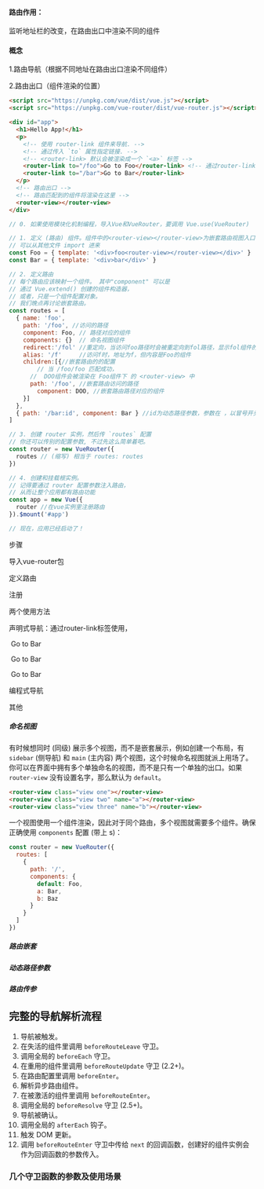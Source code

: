 #### 路由作用：

监听地址栏的改变，在路由出口中渲染不同的组件

#### 概念

1.路由导航（根据不同地址在路由出口渲染不同组件）

2.路由出口（组件渲染的位置）



~~~html
<script src="https://unpkg.com/vue/dist/vue.js"></script>
<script src="https://unpkg.com/vue-router/dist/vue-router.js"></script>

<div id="app">
  <h1>Hello App!</h1>
  <p>
    <!-- 使用 router-link 组件来导航. -->
    <!-- 通过传入 `to` 属性指定链接. -->
    <!-- <router-link> 默认会被渲染成一个 `<a>` 标签 -->
    <router-link to="/foo">Go to Foo</router-link> <!-- 通过router-link标签使用路由导航 -->
    <router-link to="/bar">Go to Bar</router-link>
  </p>
  <!-- 路由出口 -->
  <!-- 路由匹配到的组件将渲染在这里 -->
  <router-view></router-view>
</div>
~~~

~~~js
// 0. 如果使用模块化机制编程，导入Vue和VueRouter，要调用 Vue.use(VueRouter)

// 1. 定义 (路由) 组件。组件中的<router-view></router-view>为嵌套路由视图入口
// 可以从其他文件 import 进来
const Foo = { template: '<div>foo<router-view></router-view></div>' }
const Bar = { template: '<div>bar</div>' }

// 2. 定义路由
// 每个路由应该映射一个组件。 其中"component" 可以是
// 通过 Vue.extend() 创建的组件构造器，
// 或者，只是一个组件配置对象。
// 我们晚点再讨论嵌套路由。
const routes = [
  { name: 'foo', 
    path: '/foo', //访问的路径
   	component: Foo, // 路径对应的组件 
  	components: {}  // 命名视图组件
    redirect:'/fol' //重定向，当访问foo路径时会被重定向到fol路径，显示fol组件的内容
  	alias: '/f'     //访问f时，地址为f，但内容是Foo的组件
    children:[{//嵌套路由的的配置
   		// 当 /foo/foo 匹配成功，
      //  DOO组件会被渲染在 Foo组件下 的 <router-view> 中
      path: '/foo', //嵌套路由访问的路径
   		component: DOO, //嵌套路由路径对应的组件
    }]
  },
  { path: '/bar:id', component: Bar } //id为动态路径参数，参数在 ，以冒号开头，作用：某种模式匹配到的所有路由共用同一个组件
]

// 3. 创建 router 实例，然后传 `routes` 配置
// 你还可以传别的配置参数, 不过先这么简单着吧。
const router = new VueRouter({
  routes // (缩写) 相当于 routes: routes
})

// 4. 创建和挂载根实例。
// 记得要通过 router 配置参数注入路由，
// 从而让整个应用都有路由功能
const app = new Vue({
  router //在vue实例里注册路由
}).$mount('#app')

// 现在，应用已经启动了！
~~~

步骤

导入vue-router包

定义路由

注册

两个使用方法

声明式导航：通过router-link标签使用，

​						<router-link to="/foo">Go to Bar</router-link>

​						<router-link to="{path:'/foo}">Go to Bar</router-link>

​						<router-link to="{name:'foo'}">Go to Bar</router-link>

编程式导航





其他

##### 命名视图

有时候想同时 (同级) 展示多个视图，而不是嵌套展示，例如创建一个布局，有 `sidebar` (侧导航) 和 `main` (主内容) 两个视图，这个时候命名视图就派上用场了。你可以在界面中拥有多个单独命名的视图，而不是只有一个单独的出口。如果 `router-view` 没有设置名字，那么默认为 `default`。

~~~html
<router-view class="view one"></router-view>
<router-view class="view two" name="a"></router-view>
<router-view class="view three" name="b"></router-view>
~~~

一个视图使用一个组件渲染，因此对于同个路由，多个视图就需要多个组件。确保正确使用 `components` 配置 (带上 s)：

~~~js
const router = new VueRouter({
  routes: [
    {
      path: '/',
      components: {
        default: Foo,
        a: Bar,
        b: Baz
      }
    }
  ]
})
~~~



##### 路由嵌套

##### 动态路径参数

##### 路由传参





## 完整的导航解析流程

1. 导航被触发。
2. 在失活的组件里调用 `beforeRouteLeave` 守卫。
3. 调用全局的 `beforeEach` 守卫。
4. 在重用的组件里调用 `beforeRouteUpdate` 守卫 (2.2+)。
5. 在路由配置里调用 `beforeEnter`。
6. 解析异步路由组件。
7. 在被激活的组件里调用 `beforeRouteEnter`。
8. 调用全局的 `beforeResolve` 守卫 (2.5+)。
9. 导航被确认。
10. 调用全局的 `afterEach` 钩子。
11. 触发 DOM 更新。
12. 调用 `beforeRouteEnter` 守卫中传给 `next` 的回调函数，创建好的组件实例会作为回调函数的参数传入。

### 几个守卫函数的参数及使用场景

